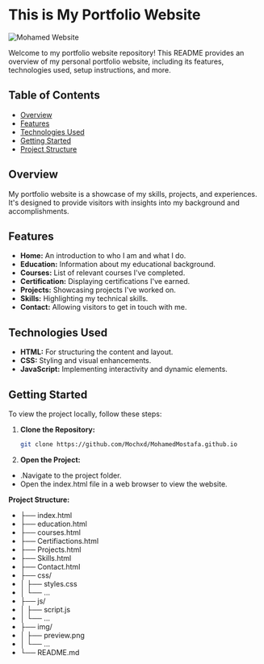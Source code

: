 # This is My Portfolio Website

![Mohamed Website](https://github.com/Mochxd/MohamedMostafa.github.io/assets/122634626/1e09344f-24e4-4952-ae1f-8a487a7dbefc)

Welcome to my portfolio website repository!
This README provides an overview of my personal portfolio website, including its features, technologies used, setup instructions, and more.

## Table of Contents

- [Overview](#overview)
- [Features](#features)
- [Technologies Used](#technologies-used)
- [Getting Started](#getting-started)
- [Project Structure](#project-structure)

## Overview

My portfolio website is a showcase of my skills, projects, and experiences. It's designed to provide visitors with insights into my background and accomplishments.

## Features

- **Home:** An introduction to who I am and what I do.
- **Education:** Information about my educational background.
- **Courses:** List of relevant courses I've completed.
- **Certification:** Displaying certifications I've earned.
- **Projects:** Showcasing projects I've worked on.
- **Skills:** Highlighting my technical skills.
- **Contact:** Allowing visitors to get in touch with me.

## Technologies Used

- **HTML:** For structuring the content and layout.
- **CSS:** Styling and visual enhancements.
- **JavaScript:** Implementing interactivity and dynamic elements.


## Getting Started

To view the project locally, follow these steps:

1. **Clone the Repository:**

   ```bash
   git clone https://github.com/Mochxd/MohamedMostafa.github.io

1. **Open the Project:**
- .Navigate to the project folder.
- Open the index.html file in a web browser to view the website.


**Project Structure:**
- ├── index.html
- ├── education.html
- ├── courses.html
- ├── Certifiactions.html
- ├── Projects.html
- ├── Skills.html
- ├── Contact.html
- ├── css/
- │   ├── styles.css
- │   └── ...
- ├── js/
- │   ├── script.js
- │   └── ...
- ├── img/
- │   ├── preview.png
- │   └── ...
- └── README.md
